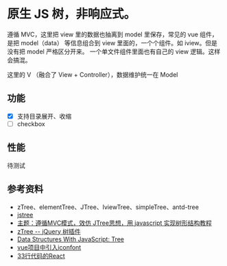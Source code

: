 # 原生 JS 树，非响应式。

遵循 MVC，这里把 view 里的数据也抽离到 model 里保存，常见的 vue 组件，是把 model（data） 等信息组合到 view 里面的，一个个组件。如 iview。但是没有把 model 严格区分开来。 一个单文件组件里面也有自己的 view 逻辑。这样会搞混。

这里的 V （融合了 View + Controller），数据维护统一在 Model

## 功能

- [x] 支持目录展开、收缩
- [ ] checkbox

## 性能

待测试

<!-- 节点首次渲染 -->

## 参考资料

- zTree、elementTree、JTree、IviewTree、simpleTree、antd-tree
- [jstree](https://github.com/vakata/jstree)
- [主题：遵循MVC模式，效仿 JTree思想，用 javascript 实现树形结构教程](https://www.iteye.com/topic/214193)
- [zTree -- jQuery 树插件](http://www.treejs.cn/v3/main.php#_zTreeInfo)
- [Data Structures With JavaScript: Tree](https://code.tutsplus.com/articles/data-structures-with-javascript-tree--cms-23393)
- [vue项目中引入iconfont](https://juejin.im/post/5d25bca351882557d44c8a85#heading-10)
- [33行代码的React](https://mp.weixin.qq.com/s/pjCm2EBGlWlRo7U-Z-2kYg)